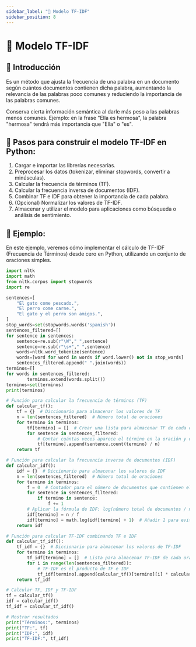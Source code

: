 ```yaml
---
sidebar_label: "🔎 Modelo TF-IDF"
sidebar_position: 8
---
```


# 🔎 Modelo TF-IDF

## 🌟 Introducción

Es un método que ajusta la frecuencia de una palabra en un documento según cuántos documentos contienen dicha palabra, aumentando la relevancia de las palabras poco comunes y reduciendo la importancia de las palabras comunes.

Conserva cierta información semántica al darle más peso a las palabras menos comunes.
Ejemplo: en la frase "Ella es hermosa", la palabra "hermosa" tendrá más importancia que "Ella" o "es".

## 🌟 Pasos para construir el modelo TF-IDF en Python:

1. Cargar e importar las librerías necesarias.
2. Preprocesar los datos (tokenizar, eliminar stopwords, convertir a minúsculas).
3. Calcular la frecuencia de términos (TF).
4. Calcular la frecuencia inversa de documentos (IDF).
5. Combinar TF e IDF para obtener la importancia de cada palabra.
6. (Opcional) Normalizar los valores de TF-IDF.
7. Almacenar y utilizar el modelo para aplicaciones como búsqueda o análisis de sentimiento.

## 🌟 Ejemplo:

En este ejemplo, veremos cómo implementar el cálculo de TF-IDF (Frecuencia de Términos) desde cero en Python, utilizando un conjunto de oraciones simples.

```python title="Importación de librerías"
import nltk
import math
from nltk.corpus import stopwords
import re
```

```python title="Preprocesamiento de los datos"
sentences=[
    "El gato come pescado.",
    "El perro come carne.",
    "El gato y el perro son amigos.",
]
stop_words=set(stopwords.words('spanish'))
sentences_filtered=[]
for sentence in sentences:
    sentence=re.sub(r"\W"," ",sentence)
    sentence=re.sub(r"\s+"," ",sentence)
    words=nltk.word_tokenize(sentence)
    words=[word for word in words if word.lower() not in stop_words]
    sentences_filtered.append(" ".join(words))
terminos=[]
for words in sentences_filtered:
        terminos.extend(words.split())
terminos=set(terminos)
print(terminos)
```

```python title="Calcular tabla de frecuencias"
# Función para calcular la frecuencia de términos (TF)
def calcular_tf():
    tf = {}  # Diccionario para almacenar los valores de TF
    n = len(sentences_filtered)  # Número total de oraciones
    for termino in terminos:
        tf[termino] = []  # Crear una lista para almacenar TF de cada oración
        for sentence in sentences_filtered:
            # Contar cuántas veces aparece el término en la oración y dividirlo por el número total de oraciones
            tf[termino].append(sentence.count(termino) / n)
    return tf

# Función para calcular la frecuencia inversa de documentos (IDF)
def calcular_idf():
    idf = {}  # Diccionario para almacenar los valores de IDF
    n = len(sentences_filtered)  # Número total de oraciones
    for termino in terminos:
        f = 0  # Contador para el número de documentos que contienen el término
        for sentence in sentences_filtered:
            if termino in sentence:
                f += 1
        # Aplicar la fórmula de IDF: log(número total de documentos / número de documentos que contienen el término)
        idf[termino] = n / f
        idf[termino] = math.log(idf[termino] + 1)  # Añadir 1 para evitar división por cero
    return idf

# Función para calcular TF-IDF combinando TF e IDF
def calcular_tf_idf():
    tf_idf = {}  # Diccionario para almacenar los valores de TF-IDF
    for termino in terminos:
        tf_idf[termino] = []  # Lista para almacenar TF-IDF de cada oración
        for i in range(len(sentences_filtered)):
            # TF-IDF es el producto de TF e IDF
            tf_idf[termino].append(calcular_tf()[termino][i] * calcular_idf()[termino])
    return tf_idf

# Calcular TF, IDF y TF-IDF
tf = calcular_tf()
idf = calcular_idf()
tf_idf = calcular_tf_idf()

# Mostrar resultados
print("Términos:", terminos)
print("TF:", tf)
print("IDF:", idf)
print("TF-IDF:", tf_idf)
```
